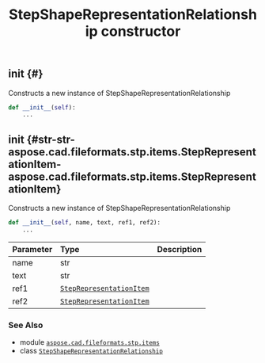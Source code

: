 ﻿---
title: StepShapeRepresentationRelationship constructor
second_title: Aspose.CAD for Python via .NET API References
description: 
type: docs
weight: 10
url: /aspose.cad.fileformats.stp.items/stepshaperepresentationrelationship/__init__/
is_root: false
---

## __init__ {#}

Constructs a new instance of StepShapeRepresentationRelationship



```python
def __init__(self):
    ...
```




## __init__ {#str-str-aspose.cad.fileformats.stp.items.StepRepresentationItem-aspose.cad.fileformats.stp.items.StepRepresentationItem}

Constructs a new instance of StepShapeRepresentationRelationship



```python
def __init__(self, name, text, ref1, ref2):
    ...
```


| Parameter | Type | Description |
| :- | :- | :- |
| name | str |  |
| text | str |  |
| ref1 | [`StepRepresentationItem`](/cad/python-net/aspose.cad.fileformats.stp.items/steprepresentationitem) |  |
| ref2 | [`StepRepresentationItem`](/cad/python-net/aspose.cad.fileformats.stp.items/steprepresentationitem) |  |



### See Also
* module [`aspose.cad.fileformats.stp.items`](../../)
* class [`StepShapeRepresentationRelationship`](/cad/python-net/aspose.cad.fileformats.stp.items/stepshaperepresentationrelationship)
